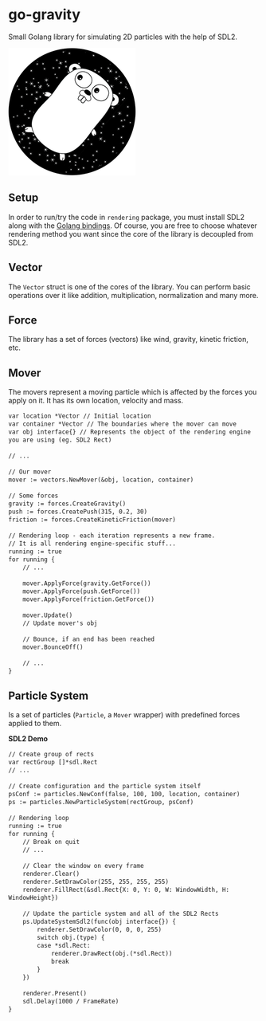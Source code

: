 # go-gravity
Small Golang library for simulating 2D particles with the help of SDL2.

![GoGravity](https://raw.githubusercontent.com/hAWKdv/go-gravity/master/logo.png)

## Setup
In order to run/try the code in `rendering` package, you must install SDL2 along with the [Golang bindings](https://github.com/veandco/go-sdl2). Of course, you are free to choose whatever rendering method you want since the core of the library is decoupled from SDL2.

## Vector
The `Vector` struct is one of the cores of the library. You can perform basic operations over it like addition, multiplication, normalization and many more.

## Force
The library has a set of forces (vectors) like wind, gravity, kinetic friction, etc.

## Mover
The movers represent a moving particle which is affected by the forces you apply on it. It has its own location, velocity and mass.


```golang
var location *Vector // Initial location
var container *Vector // The boundaries where the mover can move
var obj interface{} // Represents the object of the rendering engine you are using (eg. SDL2 Rect)

// ...

// Our mover
mover := vectors.NewMover(&obj, location, container)

// Some forces
gravity := forces.CreateGravity()
push := forces.CreatePush(315, 0.2, 30)
friction := forces.CreateKineticFriction(mover)

// Rendering loop - each iteration represents a new frame.
// It is all rendering engine-specific stuff...
running := true
for running {
    // ...

    mover.ApplyForce(gravity.GetForce())
    mover.ApplyForce(push.GetForce())
    mover.ApplyForce(friction.GetForce())

    mover.Update()
    // Update mover's obj

    // Bounce, if an end has been reached
    mover.BounceOff()

    // ...
}
```

## Particle System
Is a set of particles (`Particle`, a `Mover` wrapper) with predefined forces applied to them.


**SDL2 Demo**
```golang
// Create group of rects
var rectGroup []*sdl.Rect
// ...

// Create configuration and the particle system itself
psConf := particles.NewConf(false, 100, 100, location, container)
ps := particles.NewParticleSystem(rectGroup, psConf)

// Rendering loop
running := true
for running {
    // Break on quit
    // ...

    // Clear the window on every frame
    renderer.Clear()
    renderer.SetDrawColor(255, 255, 255, 255)
    renderer.FillRect(&sdl.Rect{X: 0, Y: 0, W: WindowWidth, H: WindowHeight})

    // Update the particle system and all of the SDL2 Rects
    ps.UpdateSystemSdl2(func(obj interface{}) {
        renderer.SetDrawColor(0, 0, 0, 255)
        switch obj.(type) {
        case *sdl.Rect:
            renderer.DrawRect(obj.(*sdl.Rect))
            break
        }
    })

    renderer.Present()
    sdl.Delay(1000 / FrameRate)
}

```